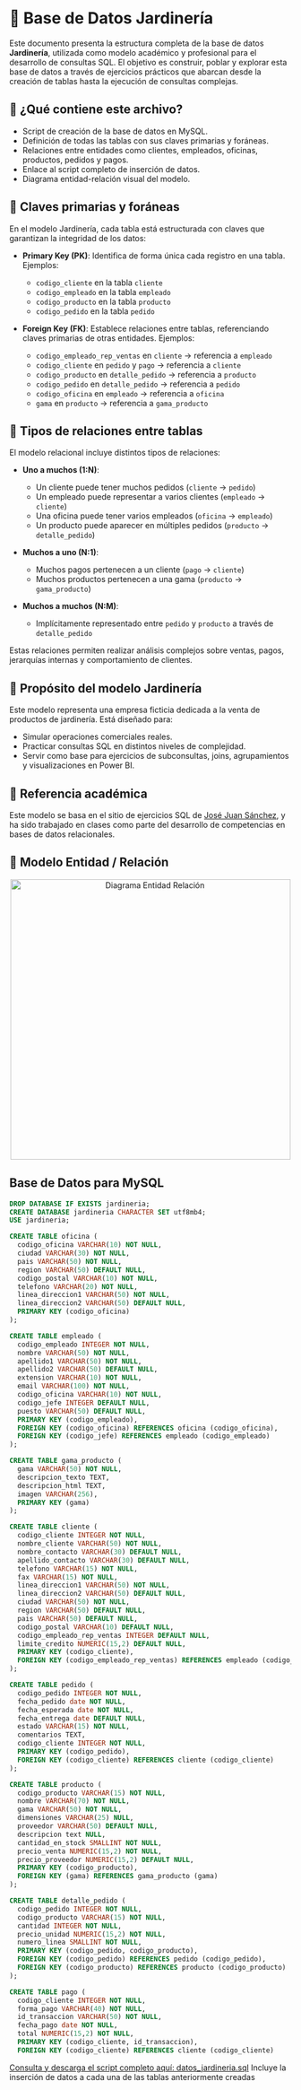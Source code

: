 # 🌱 Base de Datos Jardinería

Este documento presenta la estructura completa de la base de datos **Jardinería**, utilizada como modelo académico y profesional para el desarrollo de consultas SQL. El objetivo es construir, poblar y explorar esta base de datos a través de ejercicios prácticos que abarcan desde la creación de tablas hasta la ejecución de consultas complejas.

## 🧩 ¿Qué contiene este archivo?

- Script de creación de la base de datos en MySQL.
- Definición de todas las tablas con sus claves primarias y foráneas.
- Relaciones entre entidades como clientes, empleados, oficinas, productos, pedidos y pagos.
- Enlace al script completo de inserción de datos.
- Diagrama entidad-relación visual del modelo.

## 🔐 Claves primarias y foráneas

En el modelo Jardinería, cada tabla está estructurada con claves que garantizan la integridad de los datos:

- **Primary Key (PK)**: Identifica de forma única cada registro en una tabla. Ejemplos:
  - `codigo_cliente` en la tabla `cliente`
  - `codigo_empleado` en la tabla `empleado`
  - `codigo_producto` en la tabla `producto`
  - `codigo_pedido` en la tabla `pedido`

- **Foreign Key (FK)**: Establece relaciones entre tablas, referenciando claves primarias de otras entidades. Ejemplos:
  - `codigo_empleado_rep_ventas` en `cliente` → referencia a `empleado`
  - `codigo_cliente` en `pedido` y `pago` → referencia a `cliente`
  - `codigo_producto` en `detalle_pedido` → referencia a `producto`
  - `codigo_pedido` en `detalle_pedido` → referencia a `pedido`
  - `codigo_oficina` en `empleado` → referencia a `oficina`
  - `gama` en `producto` → referencia a `gama_producto`

## 🔗 Tipos de relaciones entre tablas

El modelo relacional incluye distintos tipos de relaciones:

- **Uno a muchos (1:N)**:
  - Un cliente puede tener muchos pedidos (`cliente` → `pedido`)
  - Un empleado puede representar a varios clientes (`empleado` → `cliente`)
  - Una oficina puede tener varios empleados (`oficina` → `empleado`)
  - Un producto puede aparecer en múltiples pedidos (`producto` → `detalle_pedido`)

- **Muchos a uno (N:1)**:
  - Muchos pagos pertenecen a un cliente (`pago` → `cliente`)
  - Muchos productos pertenecen a una gama (`producto` → `gama_producto`)

- **Muchos a muchos (N:M)**:
  - Implícitamente representado entre `pedido` y `producto` a través de `detalle_pedido`

Estas relaciones permiten realizar análisis complejos sobre ventas, pagos, jerarquías internas y comportamiento de clientes.

## 🧠 Propósito del modelo Jardinería

Este modelo representa una empresa ficticia dedicada a la venta de productos de jardinería. Está diseñado para:

- Simular operaciones comerciales reales.
- Practicar consultas SQL en distintos niveles de complejidad.
- Servir como base para ejercicios de subconsultas, joins, agrupamientos y visualizaciones en Power BI.

## 🔗 Referencia académica

Este modelo se basa en el sitio de ejercicios SQL de [José Juan Sánchez](https://josejuansanchez.org/bd/ejercicios-consultas-sql/index.html#jardiner%C3%ADa), y ha sido trabajado en clases como parte del desarrollo de competencias en bases de datos relacionales.

## 🔗 Modelo Entidad / Relación
<p align="center">
<img src="./imagenes/jardineria.png" alt="Diagrama Entidad Relación" width="500"/>
</p>


## Base de Datos para MySQL

```sql
DROP DATABASE IF EXISTS jardineria;
CREATE DATABASE jardineria CHARACTER SET utf8mb4;
USE jardineria;

CREATE TABLE oficina (
  codigo_oficina VARCHAR(10) NOT NULL,
  ciudad VARCHAR(30) NOT NULL,
  pais VARCHAR(50) NOT NULL,
  region VARCHAR(50) DEFAULT NULL,
  codigo_postal VARCHAR(10) NOT NULL,
  telefono VARCHAR(20) NOT NULL,
  linea_direccion1 VARCHAR(50) NOT NULL,
  linea_direccion2 VARCHAR(50) DEFAULT NULL,
  PRIMARY KEY (codigo_oficina)
);

CREATE TABLE empleado (
  codigo_empleado INTEGER NOT NULL,
  nombre VARCHAR(50) NOT NULL,
  apellido1 VARCHAR(50) NOT NULL,
  apellido2 VARCHAR(50) DEFAULT NULL,
  extension VARCHAR(10) NOT NULL,
  email VARCHAR(100) NOT NULL,
  codigo_oficina VARCHAR(10) NOT NULL,
  codigo_jefe INTEGER DEFAULT NULL,
  puesto VARCHAR(50) DEFAULT NULL,
  PRIMARY KEY (codigo_empleado),
  FOREIGN KEY (codigo_oficina) REFERENCES oficina (codigo_oficina),
  FOREIGN KEY (codigo_jefe) REFERENCES empleado (codigo_empleado)
);

CREATE TABLE gama_producto (
  gama VARCHAR(50) NOT NULL,
  descripcion_texto TEXT,
  descripcion_html TEXT,
  imagen VARCHAR(256),
  PRIMARY KEY (gama)
);

CREATE TABLE cliente (
  codigo_cliente INTEGER NOT NULL,
  nombre_cliente VARCHAR(50) NOT NULL,
  nombre_contacto VARCHAR(30) DEFAULT NULL,
  apellido_contacto VARCHAR(30) DEFAULT NULL,
  telefono VARCHAR(15) NOT NULL,
  fax VARCHAR(15) NOT NULL,
  linea_direccion1 VARCHAR(50) NOT NULL,
  linea_direccion2 VARCHAR(50) DEFAULT NULL,
  ciudad VARCHAR(50) NOT NULL,
  region VARCHAR(50) DEFAULT NULL,
  pais VARCHAR(50) DEFAULT NULL,
  codigo_postal VARCHAR(10) DEFAULT NULL,
  codigo_empleado_rep_ventas INTEGER DEFAULT NULL,
  limite_credito NUMERIC(15,2) DEFAULT NULL,
  PRIMARY KEY (codigo_cliente),
  FOREIGN KEY (codigo_empleado_rep_ventas) REFERENCES empleado (codigo_empleado)
);

CREATE TABLE pedido (
  codigo_pedido INTEGER NOT NULL,
  fecha_pedido date NOT NULL,
  fecha_esperada date NOT NULL,
  fecha_entrega date DEFAULT NULL,
  estado VARCHAR(15) NOT NULL,
  comentarios TEXT,
  codigo_cliente INTEGER NOT NULL,
  PRIMARY KEY (codigo_pedido),
  FOREIGN KEY (codigo_cliente) REFERENCES cliente (codigo_cliente)
);

CREATE TABLE producto (
  codigo_producto VARCHAR(15) NOT NULL,
  nombre VARCHAR(70) NOT NULL,
  gama VARCHAR(50) NOT NULL,
  dimensiones VARCHAR(25) NULL,
  proveedor VARCHAR(50) DEFAULT NULL,
  descripcion text NULL,
  cantidad_en_stock SMALLINT NOT NULL,
  precio_venta NUMERIC(15,2) NOT NULL,
  precio_proveedor NUMERIC(15,2) DEFAULT NULL,
  PRIMARY KEY (codigo_producto),
  FOREIGN KEY (gama) REFERENCES gama_producto (gama)
);

CREATE TABLE detalle_pedido (
  codigo_pedido INTEGER NOT NULL,
  codigo_producto VARCHAR(15) NOT NULL,
  cantidad INTEGER NOT NULL,
  precio_unidad NUMERIC(15,2) NOT NULL,
  numero_linea SMALLINT NOT NULL,
  PRIMARY KEY (codigo_pedido, codigo_producto),
  FOREIGN KEY (codigo_pedido) REFERENCES pedido (codigo_pedido),
  FOREIGN KEY (codigo_producto) REFERENCES producto (codigo_producto)
);

CREATE TABLE pago (
  codigo_cliente INTEGER NOT NULL,
  forma_pago VARCHAR(40) NOT NULL,
  id_transaccion VARCHAR(50) NOT NULL,
  fecha_pago date NOT NULL,
  total NUMERIC(15,2) NOT NULL,
  PRIMARY KEY (codigo_cliente, id_transaccion),
  FOREIGN KEY (codigo_cliente) REFERENCES cliente (codigo_cliente)
```

[Consulta y descarga el script completo aquí: datos_jardineria.sql](datos_jardineria.sql)  Incluye la inserción de datos a cada una de las tablas anteriormente creadas
